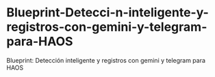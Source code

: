 # Blueprint-Detecci-n-inteligente-y-registros-con-gemini-y-telegram-para-HAOS
Blueprint: Detección inteligente y registros con gemini y telegram para HAOS
